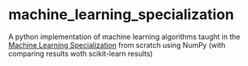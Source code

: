 # machine_learning_specialization

A python implementation of machine learning algorithms taught in the [Machine Learning Specialization](https://www.coursera.org/specializations/machine-learning-introduction) from scratch using NumPy (with comparing results woth scikit-learn results)
